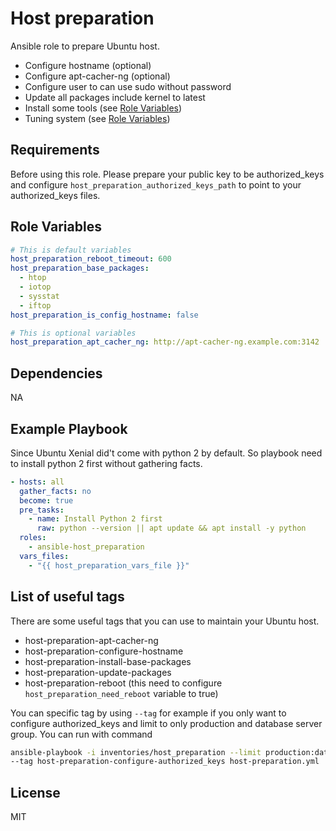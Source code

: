 Host preparation
=========

Ansible role to prepare Ubuntu host.
- Configure hostname (optional)
- Configure apt-cacher-ng (optional)
- Configure user to can use sudo without password
- Update all packages include kernel to latest
- Install some tools (see [Role Variables](#Role-Variables))
- Tuning system (see [Role Variables](#Role-Variables))

Requirements
------------

Before using this role. Please prepare your public key to be authorized_keys and configure ```host_preparation_authorized_keys_path``` to point to your authorized_keys files.

Role Variables
--------------

```yaml
# This is default variables
host_preparation_reboot_timeout: 600
host_preparation_base_packages:
  - htop
  - iotop
  - sysstat
  - iftop
host_preparation_is_config_hostname: false

# This is optional variables
host_preparation_apt_cacher_ng: http://apt-cacher-ng.example.com:3142
```

Dependencies
------------

NA

Example Playbook
----------------

Since Ubuntu Xenial did't come with python 2 by default. So playbook need to install python 2 first without gathering facts.

```yaml
- hosts: all
  gather_facts: no
  become: true
  pre_tasks:
    - name: Install Python 2 first
      raw: python --version || apt update && apt install -y python
  roles:
    - ansible-host_preparation
  vars_files:
    - "{{ host_preparation_vars_file }}"
```

List of useful tags
----------------

There are some useful tags that you can use to maintain your Ubuntu host.

- host-preparation-apt-cacher-ng
- host-preparation-configure-hostname
- host-preparation-install-base-packages
- host-preparation-update-packages
- host-preparation-reboot (this need to configure ```host_preparation_need_reboot``` variable to true)

You can specific tag by using ```--tag``` for example if you only want to configure authorized_keys and limit to only production and database server group. You can run with command

```bash
ansible-playbook -i inventories/host_preparation --limit production:database \
--tag host-preparation-configure-authorized_keys host-preparation.yml
```

License
-------

MIT
